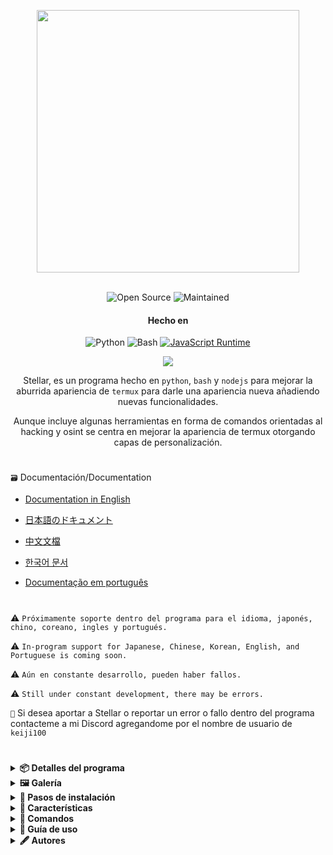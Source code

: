 <p align= "center"> <kbd> <img  src="https://i.pinimg.com/originals/02/87/d3/0287d3ba8b3330fca99f69e2001d3168.gif?semt=ais_hybrid&w=740"width="420"> </kbd><br><br>

<div align="center">

![Open Source](https://img.shields.io/badge/Open_Source-3DA639?style=for-the-badge&logo=open-source-initiative&logoColor=white) ![Maintained](https://img.shields.io/badge/Mentenido%20(Sí)-2ea44f?style=for-the-badge)

<h4>Hecho en</h4>

![Python](https://img.shields.io/badge/Python-3776AB?style=for-the-badge&logo=python&logoColor=white)
![Bash](https://img.shields.io/badge/Shell_Script-121011?style=for-the-badge&logo=gnu-bash&logoColor=white)
[![JavaScript Runtime](https://img.shields.io/badge/JavaScript_Runtime-Node.js-yellow?style=for-the-badge&logo=javascript&logoColor=white&color=f7df1e&labelColor=000000)](https://nodejs.org/)


</div>

<div align="center">
    <img src="https://img.shields.io/badge/Stellar-6C00FF?style=for-the-badge&logo=stellar&logoColor=white&labelColor=121212"><br>
    <strong></strong>
  </div>

<div align="center">

Stellar, es un programa hecho en `python`, `bash` y `nodejs` para mejorar la aburrida apariencia de `termux` para darle una apariencia nueva añadiendo nuevas funcionalidades.

Aunque incluye algunas herramientas en forma de comandos orientadas al hacking y osint se centra en mejorar la apariencia de termux otorgando capas de personalización.

</div>

#

`🗃️` Documentación/Documentation 

- [Documentation in English](https://github.com/Keiji821/Stellar/blob/master/docs/README_English.md)

- [日本語のドキュメント](https://github.com/Keiji821/Stellar/blob/master/docs/README_Japanese.md)

- [中文文檔](https://github.com/Keiji821/Stellar/blob/master/docs/README_Chinese.md)

- [한국어 문서](https://github.com/Keiji821/Stellar/blob/master/docs/README_Korean.md)

- [Documentação em português](https://github.com/Keiji821/Stellar/blob/master/docs/README_Portuguese.md)

#

⚠️ `Próximamente soporte dentro del programa para el idioma, japonés, chino, coreano, ingles y portugués.`

⚠️ `In-program support for Japanese, Chinese, Korean, English, and Portuguese is coming soon.`

⚠️ `Aún en constante desarrollo, pueden haber fallos.`

⚠️ `Still under constant development, there may be errors.`

`📌` Si desea aportar a Stellar o reportar un error o fallo dentro del programa contacteme a mi Discord agregandome por el nombre de usuario de `keiji100`

#

<details>
<summary><b>📦 Detalles del programa</b></summary>

```shell script
📄 Nombre del programa: Stellar
🗓️ Fecha de creación: 01/06/2024
🔌 Versión: v0.0.0 (Aún en desarrollo)
📦 Tamaño del programa: 17mb
📜 Idiomas del programa: Solo español
🌹 Creador: Keiji821
```
</details>

<details>
<summary><b>🖼️ Galería</b></summary>

</details>

<details>
<summary><b>🔖 Pasos de instalación</b></summary>

##### Para instalar Stellar debe seguir los siguientes pasos:

```shell script
pkg update && pkg upgrade
```

```shell script
pkg install git -y
```

```shell script
git clone https://github.com/Keiji821/Stellar
```

```shell script
cd Stellar
```

```shell script
bash install.sh
```

##### Luego de ejecutar el `bash install.sh` todo se instalará automáticamente ¡asegurese de tener una buena conexión a internet para la correcta instalación! luego de haberse instalado Stellar su sesión de Termux de reiniciará, es recomendable que cierres Termux luego de instalar Stellar para que funcione correctamente `TOR`

</details>

<details>
<summary><b>🧩 Características</b></summary>

```shell script
>>> Dependencias APT

• Python
• Cloudflared 
• Tor
• Nmap
• Exiftool
• Nodejs
• 



```

</details>

<details>
<summary><b>🔌 Comandos</b></summary>
  
#### `🔧` Sistema
| Comando       | Descripción |  
|--------------|-------------|  
| `reload`     | Recarga el banner del sistema. |  
| `user-config`         | Personaliza el banner y tu perfil de Stellar. |  
| `uninstall`  | Desinstala Stellar por completo. |  
| `update`     | Actualiza Stellar desde GitHub. |  
| `bash`       | Reinicia la sesión de terminal. |  
| `history -c` | Elimina el historial de comandos de la terminal. |  
| `reset`      | Restablece la terminal a su estado inicial. |  
| `my`         | Muestra tu perfil de Stellar. |  

#### `🛠️` Utilidades
| Comando          | Descripción |  
|-----------------|-------------|  
| `ia`            | Servicio de IA con API gratuita. |  
| `ia-image`      | Generador de imágenes con IA. |  
| `traductor`     | Traducción en tiempo real. |  
| `myip`          | Muestra tu IP pública. |  
| `passwordgen`   | Genera contraseñas seguras. |  
| `encrypt-file`  | Encripta archivos. |  

#### `📡` OSINT (Búsqueda de información)  
| Comando          | Descripción |  
|-----------------|-------------|  
| `ipinfo`        | Obtiene información de una IP. |  
| `urlinfo`       | Analiza URLs. |  
| `userfinder`    | Busca usuarios en múltiples plataformas. |  
| `phoneinfo`     | Obtiene información de un número telefónico. |  
| `metadatainfo`  | Extrae metadatos de archivos. |  
| `emailsearch`   | Búsqueda de correos electrónicos. |  

#### `📱` Discord
| Comando               | Descripción |  
|----------------------|-------------|  
| `userinfo`           | Obtiene información de un usuario (ID). |  
| `serverinfo`         | Obtiene información de un servidor (ID). |  
| `searchinvites`      | Busca invitaciones de Discord. |  
| `inviteinfo`         | Analiza enlaces de invitación. |  
| `role-mapper`        | Mapea roles usando el ID del servidor. |  
| `mutual-servers`     | Verifica servidores en común entre usuarios. |  
| `webhook-mass-spam`  | Envía mensajes masivos a un webhook. |  
| `mass-delete-channels` | Elimina canales masivamente (en servidores propios). |  

#### `📸` Instagram OSINT 
| Comando          | Descripción |  
|-----------------|-------------|  
| `profileinfo`   | Extrae metadatos de perfiles de Instagram. |  

#### `🛡️` Pentesting 
| Comando       | Descripción |  
|--------------|-------------|  
| `ddos`       | Realiza un ataque DDoS (IP + puerto). |  
| `tunnel`     | Expone una imagen que captura la IP del visitante. |  
</details>

<details>
<summary><b>📄 Guía de uso</b></summary>

##### El uso es simple, se instala y empiece a usar su termux como normalmente lo hace y con el comando `user-config` puede modificar aspectos del banner ya sea hacer que se muestre el arte ascii que usted desee así como ponerle color y también un fondo ya sea de color blanco o cualquier otro.

##### El comando `user-config` también permite modificar el tema de termux el tema de fondo ya sea para cambiar el fondo oscuro que tiene por uno blanco o azul.

</details>

<details>
<summary><b>🖋️ Autores</b></summary>

```diff
+ Keiji821 (Desarrollador)
```

##### Contactame, para dudas y colaboraciones.

<p align="left">
  <a href="https://discord.com/users/983476283491110932">
<img src="https://img.shields.io/badge/Discord-Keiji-%235865F2?style=for-the-badge&logo=discord&logoColor=white">
  </a>
</p>

##### `❤️` Donaciones 

Si te gustó y te gusta este proyecto y te resulta útil considera apoyar a este proyecto y a su desarrollo donando la cantidad que desees.


[![Binance Donate](https://img.shields.io/badge/Binance%20Pay-F0B90B?style=for-the-badge&logo=binance&logoColor=white&label=Donate&labelColor=black&message=763579717)](https://pay.binance.com/en)

[![PayPal Donate](https://img.shields.io/badge/PayPal-00457C?style=for-the-badge&logo=paypal&logoColor=white&label=Donate&labelColor=003087&message=felixdppdcg69@gmail.com)](https://paypal.me/felixdppdcg69)
</details>
